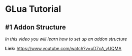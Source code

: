 # GLua Tutorial

## #1 Addon Structure
*In this video you will learn how to set up an addon structure*

**Link:** https://www.youtube.com/watch?v=uD7xA_yUQMA
